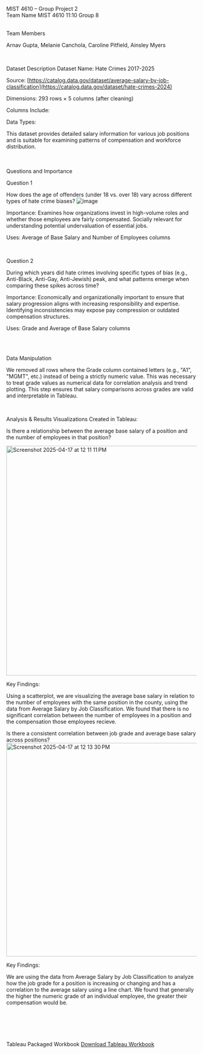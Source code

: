 MIST 4610 – Group Project 2
<br>
Team Name
MIST 4610 11:10 Group 8

<br>
Team Members

Arnav Gupta,
Melanie Canchola,
Caroline Pitfield,
Ainsley Myers

<br>

Dataset Description
Dataset Name:
Hate Crimes 2017-2025

Source:
[https://catalog.data.gov/dataset/average-salary-by-job-classification](https://catalog.data.gov/dataset/hate-crimes-2024)

Dimensions:
293 rows × 5 columns (after cleaning)

Columns Include:



Data Types:



This dataset provides detailed salary information for various job positions and is suitable for examining patterns of compensation and workforce distribution.

<br><br>
Questions and Importance

Question 1

How does the age of offenders (under 18 vs. over 18) vary across different types of hate crime biases?
![image](https://github.com/user-attachments/assets/83f36c5b-0707-4391-8fc0-c4a00d3b36be)


Importance:
Examines how organizations invest in high-volume roles and whether those employees are fairly compensated. Socially relevant for understanding potential undervaluation of essential jobs.

Uses: Average of Base Salary and Number of Employees columns

<br>

Question 2

During which years did hate crimes involving specific types of bias (e.g., Anti-Black, Anti-Gay, Anti-Jewish) peak, and what patterns emerge when comparing these spikes across time?

Importance:
Economically and organizationally important to ensure that salary progression aligns with increasing responsibility and expertise. Identifying inconsistencies may expose pay compression or outdated compensation structures.

Uses: Grade and Average of Base Salary columns


<br><br>

Data Manipulation

We removed all rows where the Grade column contained letters (e.g., "A1", "MGMT", etc.) instead of being a strictly numeric value. This was necessary to treat grade values as numerical data for correlation analysis and trend plotting. This step ensures that salary comparisons across grades are valid and interpretable in Tableau.

<br><be>

Analysis & Results
Visualizations Created in Tableau:

Is there a relationship between the average base salary of a position and the number of employees in that position?

<img width="607" alt="Screenshot 2025-04-17 at 12 11 11 PM" src="https://github.com/user-attachments/assets/ab717199-a6ab-473f-bd30-8a474c04a367" />

Key Findings:

Using a scatterplot, we are visualizing the average base salary in relation to the number of employees with the same position in the county, using the data from Average Salary by Job Classification. We found that there is no significant correlation between the number of employees in a position and the compensation those employees recieve.

Is there a consistent correlation between job grade and average base salary across positions?   
<img width="564" alt="Screenshot 2025-04-17 at 12 13 30 PM" src="https://github.com/user-attachments/assets/bc942eab-2408-4752-86f5-6c5e7fe26369" />

Key Findings:

We are using the data from Average Salary by Job Classification to analyze how the job grade for a position is increasing or changing and has a correlation to the average salary using a line chart. We found that generally the higher the numeric grade of an individual employee, the greater their compensation would be.
   
<br>




<br><br>

Tableau Packaged Workbook
[Download Tableau Workbook](./Project2Tableau.twb) 

